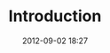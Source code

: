 ---
## The default Liquid Template for the Book of Jack
## Customize the following tags by removing the front hash and choosing the 
## desired option.
## 
layout: post-a
sidebar: false
comments: true
## Article Identifiers
number: 1
title: "Introduction"
date: 2012-09-02 18:27
categories:
- About
## Article Intro
first-intro: The Book of Jack was supposed to be an entertaining exploration of the name &#147;Jack&#148;, its origins and usage, the letter &#147;j&#148; and even the sound &#147;dzh&#148;, but it turned into something quite a bit different.
first-cap: T
first-class: t
first-line: he Book of Jack was supposed to be an entertaining
second-line: exploration of the name &#147;Jack&#148;, its origins and usage, the letter &#147;j&#148; and even the sound &#147;dzh&#148;, but it turned into something quite a bit different.
#
cap-img: /images/letters/letter_t.png
cap-img-wd: 83 # thumbnail 83px x 83px
cap-img-ht: 83 # thumbnail 83px x 83px
#
# Main Article Image 
img-alt: 1581 Geneva Bible
img-title: 1581 Geneva Bible
#
img-s: /images/articles/about/geneva-bible-200x150.jpg
img-m: /images/articles/about/geneva-bible-300x225.jpg
img-l: /images/articles/about/geneva-bible-1024x768.jpg
#
img-s-wd: 200 	# pixel width
img-s-ht: 150 	# pixel height
#
img-m-wd: 300 	# pixel width
img-m-ht: 225 	# pixel height
#
img-l-wd: 1024	# pixel width
img-l-ht: 768 	# pixel height
#
img-footnote:
#
###########################################################
# Article Paragraphs
###
para-1: <p>I&#039;m sitting here at a public library, leafing through an old copy of a Geneva Bible.</p><p>The English spelling is very different than what I see today, in particular, I don't see the letter j.</p><p>I pick up an Oxford dictionary, the letter &#147;j&#148; is absent from this bible, because it hadn&#039;t even been invented yet&#033;</p><p>I&#039;m wondering how they spelled Jesus&#063; And, if they didn&#039;t use the letter &#147;j&#148;, which has a &#147;dzh&#148; sound, how did they pronounce names like Jesus and Jacob&#063;</p>
###
para-2: <p id="fnref:1.5">Beyond these questions, the significance of this bible can not be overstated. The Geneva Bible is the most revolutionary of all English Bibles, it was the first English version to be translated entirely from the original languages, it was read by William Shakespeare when he wasn&#039;t writing a tragedy, and it was brought to America by the Puritans riding on the Mayflower thus greatly influencing the colonial culture of early American life. <sup class="footnote"><a href="#fn:1.5">5</a></sup></p>
###
para-3: <p>The rest of this site reflects my interest in all things &#0147;Jack&#0148;&#045; a labour of love, maybe an obsession, or simple boredom, I don&#039;t really know.</p>
###
para-4: <p>Anyway, by subscribing to the <a href="xml/rssFeed.xml" class="feed" title="RSS Feed">RSS</a> feed, or to <a href="http://twitter.com/BookofJack" class="feed" title="Follow us on Twitter" target="_blank">Twitter</a>, you can receive notification as new content and functionality is added to this site. You can also contact me <a href="contact" title="Contact">here</a> if you like.</p><p>Mark</p>
###
para-5:
###
###########################################################
# Additional Article Images
# Second Image
#
img-2-alt: This 1581 Geneva Bible is bound in full leather with gold tooling.
img-2-title: This 1581 Geneva Bible is bound in full leather with gold tooling.
#
# Images in landscape
#
img-2-s: # small image 200 x 150
img-2-m: # medium image 300 x 225
img-2-l: # large image 1024 x 768
#
img-2-s-wd: 200 	# width in pixels
img-2-s-ht: 150 	# width in pixels
#
img-2-m-wd: 300 	# width in pixels
img-2-m-ht: 225 	# width in pixels
#
img-2-l-wd: 1024	# width in pixels
img-2-l-ht: 768 	# width in pixels
#
#
# Images in Portrait
#
img-2-m-portrait: /images/articles/about/geneva-bible-front-cover-225x300.jpg	# medium image 300 x 225
img-2-l-portrait: 								# large image 768 x 1024
#
img-2-m-wd-portrait: 225 					# width in pixels
img-2-m-ht-portrait: 300 					# width in pixels
#
img-2-l-wd-portrait: 768					# width in pixels
img-2-l-ht-portrait: 1024 				# width in pixels

img-2-caption: <p class="caption">A 1581 edition of the Geneva Bible bound in full leather with gold tooling finishes.<sup id="fnref:1.3" class="footnote"><a href="#fn:1.3">[3]</a></sup></p><p class="caption"><abbr class="type" title="">Photograph</abbr> by <cite> <a href="http://www.holoweb.net/~liam/">Liam Quin</a>. Used with permission.<sup id="fnref:1.4" class="footnote"><a href="#fn:1.4">[4]</a></sup></cite></p>
##
###########################################################
# Third Image
#
img-3-alt: New Testament Title Page from A 1581 edition of the Geneva Bible
img-3-title: New Testament Title Page from A 1581 edition of the Geneva Bible
#
# Images in landscape
#
img-3-s: # small image 200 x 150
img-3-m: # medium image 300 x 225
img-3-l: # large image 1024 x 768
#
img-3-s-wd: 200 	# width in pixels
img-3-s-ht: 150 	# width in pixels
#
img-3-m-wd: 300 	# width in pixels
img-3-m-ht: 225 	# width in pixels
#
img-3-l-wd: 1024	# width in pixels
img-3-l-ht: 768 	# width in pixels
#
#
# Images in Portrait
#
img-3-m-portrait: /images/articles/about/new-testament-title-page-225x300.jpg	# medium image 225 x 300
img-3-l-portrait: 								# large image 768 x 1024
#
img-3-m-wd-portrait: 225 					# width in pixels
img-3-m-ht-portrait: 300 					# width in pixels
#
img-3-l-wd-portrait: 768					# width in pixels
img-3-l-ht-portrait: 1024 				# width in pixels
#
img-3-caption: <p class="caption">New Testament Title Page from A 1581 edition of the Geneva Bible</p><p class="caption"><abbr class="type" title="">Photograph</abbr> by <cite> <a href="http://www.holoweb.net/~liam/">Liam Quin</a>. Used with permission.<sup id="fnref:1.4" class="footnote"><a href="#fn:1.4">[4]</a></sup></cite></p>
##
###############################
#----- Article Footnotes -----#
number-of-footnotes: 4
footnotes: <li id="fn:1.1">[1][3][4] The photographs in this article are from Liam Quin, <a href="http://www.fromoldbooks.org/Geneva/" title="Pictures of Old Books">Pictures of Old Books.</a> <a href="#fnref:1.1" class="arrow">[<i class="icon-arrow-up"></i>]</a></li><li id="fn:1.5">[5] What makes this version of the <a href="http://en.wikipedia.org/wiki/Geneva_Bible" title="Geneva Bible article from Wikipedia">Holy Bible </a>significant is that, for the very first time, a mechanically printed, mass-produced Bible was made available directly to the general public. <a href="#fnref:1.5" class="arrow">[<i class="icon-arrow-up"></i>]</a></li>
---